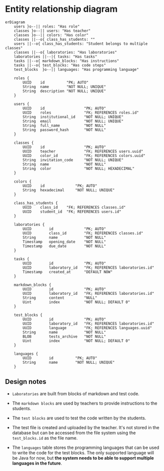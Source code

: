 # Entity relationship diagram

```mermaid
erDiagram
    users }o--|| roles: "Has role"
    classes }o--|| users: "Has teacher"
    classes }o--|| colors: "Has color"
    classes ||--o{ class_has_students: ""
    users ||--o{ class_has_students: "Student belongs to multiple classes"
    classes ||--o{ laboratories: "Has laboratories"
    laboratories ||--|{	tasks: "Has tasks"
    tasks ||--o{ markdown_blocks: "Has instructions"
    tasks ||--o{ test_blocks: "Has code steps"
    test_blocks  }o--|| languages: "Has programming language"

	roles {
        UUID    id          "PK; AUTO"
        String  name        "NOT NULL; UNIQUE"
        String  description "NOT NULL; UNIQUE"
    }

    users {
        UUID    id                  "PK; AUTO"
        UUID    roles               "FK; REFERENCES roles.id"
        String  institutional_id    "NOT NULL; UNIQUE"
        String  email               "NOT NULL; UNIQUE"
        String  full_name           "NOT NULL"
        String  password_hash       "NOT NULL"
    }

    classes {
        UUID    id                  "PK; AUTO"
        UUID    teacher             "FK; REFERENCES users.uuid"
        UUID    color_id            "FK; REFERENCES colors.uuid"
        String  invitation_code     "NOT NULL; UNIQUE"
        String  name                "NOT NULL"
        String  color               "NOT NULL; HEXADECIMAL"
    }

    colors {
        UUID    id              "PK; AUTO"
        String  hexadecimal     "NOT NULL; UNIQUE"
    }

    class_has_students {
        UUID    class_id    "FK; REFERENCES classes.id"
        UUID    student_id  "FK; REFERENCES users.id"
    }

    laboratories {
        UUID        id              "PK; AUTO"
        UUID        class_id        "FK; REFERENCES classes.id"
        String      name            "NOT NULL"
        Timestamp   opening_date    "NOT NULL"
        Timestamp   due_date        "NOT NULL"
    }

    tasks {
        UUID        id              "PK; AUTO"
        UUID        laboratory_id   "FK; REFERENCES laboratories.id"
        Timestamp   created_at      "DEFAULT NOW"
    }

    markdown_blocks {
        UUID        id              "PK; AUTO"
        UUID        laboratory_id   "FK; REFERENCES laboratories.id"
        String      content         "NULL"
        Uint        index           "NOT NULL; DEFAULT 0"
    }

    test_blocks {
        UUID        id              "PK; AUTO"
        UUID        laboratory_id   "FK; REFERENCES laboratories.id"
        UUID        language        "FK; REFERENCES languages.uuid"
        String      name            "NOT NULL"
        BLOB        tests_archive   "NOT NULL"
        Uint        index           "NOT NULL; DEFAULT 0"
    }

    languages {
        UUID        id          "PK; AUTO"
        String      name        "NOT NULL; UNIQUE"
    }
```

## Design notes

- `Laboratories` are built from blocks of markdown and test code.

- The `markdown blocks` are used by teachers to provide instructions to the students.

- The `test blocks` are used to test the code written by the students.

- The test file is created and uploaded by the teacher. It's not stored in the database but can be accessed from the file system using the `test_blocks.id` as the file name.

- The `languages` table stores the programming languages that can be used to write the code for the test blocks. The only supported language will be Java for now, but **the system needs to be able to support multiple languages in the future**.
